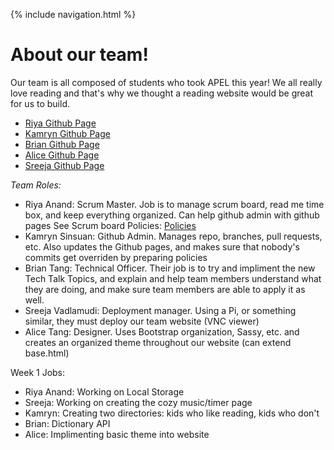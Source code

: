 {% include navigation.html %}
# About our team!

Our team is all composed of students who took APEL this year! We all really love reading and that's why we thought a reading website would be great for us to build.
- [Riya Github Page](https://ranand2445.github.io/curly-knife/)
- [Kamryn Github Page](https://kamryns.github.io/curly-spork/)
- [Brian Github Page](https://bgt072105.github.io/curly-ladle/)
- [Alice Github Page](https://tangalice.github.io/curly-chopstick/index)
- [Sreeja Github Page](https://sreejavad.github.io/curly-spatula/)


*Team Roles:*
- Riya Anand: Scrum Master. Job is to manage scrum board, read me time box, and keep everything organized. Can help github admin with github pages See Scrum board Policies: [Policies](https://github.com/kamryns/curly-cupboard/wiki/Scrum-Board-POLICIES)
- Kamryn Sinsuan: Github Admin. Manages repo, branches, pull requests, etc. Also updates the Github pages, and makes sure that nobody's commits get overriden by preparing policies
- Brian Tang: Technical Officer. Their job is to try and impliment the new Tech Talk Topics, and explain and help team members understand what they are doing, and make sure team members are able to apply it as well.
- Sreeja Vadlamudi: Deployment manager. Using a Pi, or something similar, they must deploy our team website (VNC viewer)
- Alice Tang: Designer. Uses Bootstrap organization, Sassy, etc. and creates an organized theme throughout our website (can extend base.html)

Week 1 Jobs:
- Riya Anand: Working on Local Storage
- Sreeja: Working on creating the cozy music/timer page
- Kamryn: Creating two directories: kids who like reading, kids who don't
- Brian: Dictionary API
- Alice: Implimenting basic theme into website